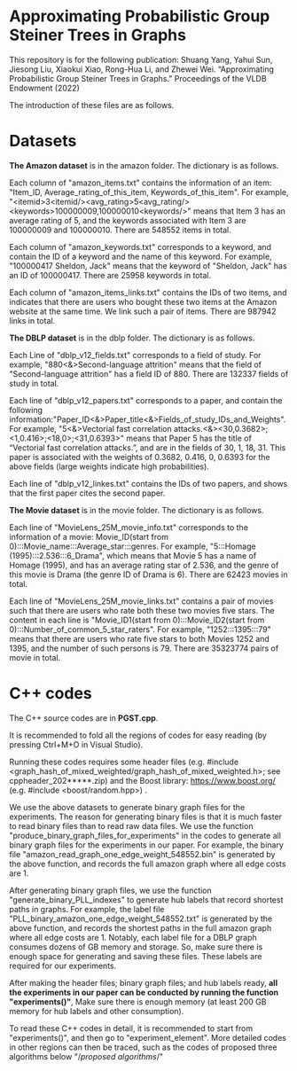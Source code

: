 # Approximating Probabilistic Group Steiner Trees in Graphs

This repository is for the following publication:
Shuang Yang, Yahui Sun, Jiesong Liu, Xiaokui Xiao, Rong-Hua Li, and Zhewei Wei. “Approximating Probabilistic Group Steiner Trees in Graphs.” Proceedings of the VLDB Endowment (2022)

The introduction of these files are as follows. 


# Datasets

<b>The Amazon dataset</b> is in the amazon folder. The dictionary is as follows.

Each column of "amazon_items.txt" contains the information of an item: "Item_ID, Average_rating_of_this_item, Keywords_of_this_item". For example, "\<itemid\>3\<itemid\/>\<avg_rating\>5\<avg_rating\/>\<keywords\>100000009,100000010\<keywords\/>" means that Item 3 has an average rating of 5, and the keywords associated with Item 3 are 100000009 and 100000010. There are 548552 items in total.

Each column of "amazon_keywords.txt" corresponds to a keyword, and contain the ID of a keyword and the name of this keyword. For example, "100000417	Sheldon, Jack" means that the keyword of "Sheldon, Jack" has an ID of 100000417. There are 25958 keywords in total.

Each column of "amazon_items_links.txt" contains the IDs of two items, and indicates that there are users who bought these two items at the Amazon website at the same time. We link such a pair of items. There are 987942 links in total.



<b>The DBLP dataset</b> is in the dblp folder. The dictionary is as follows.

Each Line of "dblp_v12_fields.txt" corresponds to a field of study. For example, "880<&>Second-language attrition" means that the field of "Second-language attrition" has a field ID of 880. There are 132337 fields of study in total.

Each line of "dblp_v12_papers.txt" corresponds to a paper, and contain the 
following information:"Paper_ID<&>Paper_title<&>Fields_of_study_IDs_and_Weights". For example, "5<&>Vectorial fast correlation attacks.<&><30,0.3682>;<1,0.416>;<18,0>;<31,0.6393>" means that Paper 5 has the title of “Vectorial fast correlation attacks.”, and are in the fields of 30, 1, 18, 31. This paper is associated with the weights of 0.3682, 0.416, 0, 0.6393 for the above fields (large weights indicate
high probabilities). 

Each line of "dblp_v12_linkes.txt" contains the IDs of two papers, and shows that the first paper cites the second paper.



<b>The Movie dataset</b> is in the movie folder. The dictionary is as follows.

Each line of "MovieLens_25M_movie_info.txt" corresponds to the information of a movie: Movie_ID(start from 0):::Movie_name:::Average_star:::genres. For example, "5:::Homage (1995):::2.536:::6_Drama", which means that Movie 5 has a name of Homage (1995), and has an average rating star of 2.536, and the genre of this movie is Drama (the genre ID of Drama is 6). There are 62423 movies in total.

Each line of "MovieLens_25M_movie_links.txt" contains a pair of movies such that there are users who rate both these two movies five stars. The content in each line is "Movie_ID1(start from 0):::Movie_ID2(start from 0):::Number_of_common_5_star_raters". For example, "1252:::1395:::79" means that there are users who rate five stars to both Movies 1252 and 1395, and the number of such persons is 79. There are 35323774 pairs of movie in total.




# C++ codes 

The C++ source codes are in <b>PGST.cpp</b>. 

It is recommended to fold all the regions of codes for easy reading (by pressing Ctrl+M+O in Visual Studio). 

Running these codes requires some header files (e.g. #include <graph_hash_of_mixed_weighted/graph_hash_of_mixed_weighted.h>; see cppheader_202*****.zip) and the Boost library: https://www.boost.org/ (e.g. #include <boost/random.hpp>) . 

We use the above datasets to generate binary graph files for the experiments. The reason for generating binary files is that it is much faster to read binary files than to read raw data files. We use the function "produce_binary_graph_files_for_experiments" in the codes to generate all binary graph files for the experiments in our paper. For example, the binary file "amazon_read_graph_one_edge_weight_548552.bin" is generated by the above function, and records the full amazon graph where all edge costs are 1.

After generating binary graph files, we use the function "generate_binary_PLL_indexes" to generate hub labels that record shortest paths in graphs. For example, the label file "PLL_binary_amazon_one_edge_weight_548552.txt" is generated by the above function, and records the shortest paths in the full amazon graph where all edge costs are 1. Notably, each label file for a DBLP graph consumes dozens of GB memory and storage. So, make sure there is enough space for generating and saving these files. These labels are required for our experiments. 

After making the header files; binary graph files; and hub labels ready, <b>all the experiments in our paper can be conducted by running the function "experiments()"</b>, Make sure there is enough memory (at least 200 GB memory for hub labels and other consumption).

To read these C++ codes in detail, it is recommended to start from "experiments()", and then go to "experiment_element". More detailed codes in other regions can then be traced, such as the codes of proposed three algorithms below "/*proposed algorithms*/"


